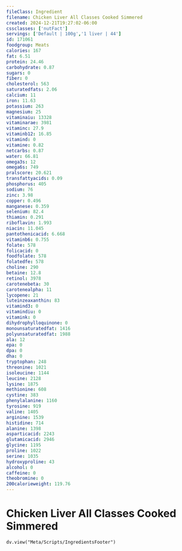 ```yaml
---
fileClass: Ingredient
filename: Chicken Liver All Classes Cooked Simmered
created: 2024-12-21T19:27:02-06:00
cssclasses: ['nutFact']
servings: ['Default | 100g','1 liver | 44']
id: 171061
foodgroup: Meats
calories: 167
fat: 6.51
protein: 24.46
carbohydrate: 0.87
sugars: 0
fiber: 0
cholesterol: 563
saturatedfats: 2.06
calcium: 11
iron: 11.63
potassium: 263
magnesium: 25
vitaminaiu: 13328
vitaminarae: 3981
vitaminc: 27.9
vitaminb12: 16.85
vitamind: 0
vitamine: 0.82
netcarbs: 0.87
water: 66.81
omega3s: 12
omega6s: 749
pralscore: 20.621
transfattyacids: 0.09
phosphorus: 405
sodium: 76
zinc: 3.98
copper: 0.496
manganese: 0.359
selenium: 82.4
thiamin: 0.291
riboflavin: 1.993
niacin: 11.045
pantothenicacid: 6.668
vitaminb6: 0.755
folate: 578
folicacid: 0
foodfolate: 578
folatedfe: 578
choline: 290
betaine: 12.8
retinol: 3978
carotenebeta: 30
carotenealpha: 11
lycopene: 21
luteinzeaxanthin: 83
vitamind3: 0
vitamindiu: 0
vitamink: 0
dihydrophylloquinone: 0
monounsaturatedfat: 1416
polyunsaturatedfat: 1988
ala: 12
epa: 0
dpa: 0
dha: 0
tryptophan: 248
threonine: 1021
isoleucine: 1144
leucine: 2128
lysine: 1875
methionine: 608
cystine: 383
phenylalanine: 1160
tyrosine: 919
valine: 1405
arginine: 1539
histidine: 714
alanine: 1398
asparticacid: 2243
glutamicacid: 2946
glycine: 1195
proline: 1022
serine: 1035
hydroxyproline: 43
alcohol: 0
caffeine: 0
theobromine: 0
200calorieweight: 119.76
---
```


# Chicken Liver All Classes Cooked Simmered

```dataviewjs
dv.view("Meta/Scripts/IngredientsFooter")
```